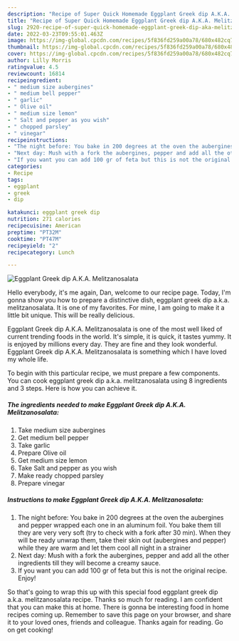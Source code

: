 ```yaml
---
description: "Recipe of Super Quick Homemade Eggplant Greek dip A.K.A. Melitzanosalata"
title: "Recipe of Super Quick Homemade Eggplant Greek dip A.K.A. Melitzanosalata"
slug: 2920-recipe-of-super-quick-homemade-eggplant-greek-dip-aka-melitzanosalata
date: 2022-03-23T09:55:01.463Z
image: https://img-global.cpcdn.com/recipes/5f836fd259a00a78/680x482cq70/eggplant-greek-dip-aka-melitzanosalata-recipe-main-photo.jpg
thumbnail: https://img-global.cpcdn.com/recipes/5f836fd259a00a78/680x482cq70/eggplant-greek-dip-aka-melitzanosalata-recipe-main-photo.jpg
cover: https://img-global.cpcdn.com/recipes/5f836fd259a00a78/680x482cq70/eggplant-greek-dip-aka-melitzanosalata-recipe-main-photo.jpg
author: Lilly Morris
ratingvalue: 4.5
reviewcount: 16814
recipeingredient:
- " medium size aubergines"
- " medium bell pepper"
- " garlic"
- " Olive oil"
- " medium size lemon"
- " Salt and pepper as you wish"
- " chopped parsley"
- " vinegar"
recipeinstructions:
- "The night before: You bake in 200 degrees at the oven the aubergines and pepper wrapped each one in an aluminum foil. You bake them till they are very very soft (try to check with a fork after 30 min). When they will be ready unwrap them, take their skin out (aubergines and pepper) while they are warm and let them cool all night in a strainer"
- "Next day: Mush with a fork the aubergines, pepper and add all the other ingredients till they will become a creamy sauce."
- "If you want you can add 100 gr of feta but this is not the original recipe. Enjoy!"
categories:
- Recipe
tags:
- eggplant
- greek
- dip

katakunci: eggplant greek dip 
nutrition: 271 calories
recipecuisine: American
preptime: "PT32M"
cooktime: "PT47M"
recipeyield: "2"
recipecategory: Lunch

---
```



![Eggplant Greek dip A.K.A. Melitzanosalata](https://img-global.cpcdn.com/recipes/5f836fd259a00a78/680x482cq70/eggplant-greek-dip-aka-melitzanosalata-recipe-main-photo.jpg)

Hello everybody, it's me again, Dan, welcome to our recipe page. Today, I'm gonna show you how to prepare a distinctive dish, eggplant greek dip a.k.a. melitzanosalata. It is one of my favorites. For mine, I am going to make it a little bit unique. This will be really delicious.

Eggplant Greek dip A.K.A. Melitzanosalata is one of the most well liked of current trending foods in the world. It's simple, it is quick, it tastes yummy. It is enjoyed by millions every day. They are fine and they look wonderful. Eggplant Greek dip A.K.A. Melitzanosalata is something which I have loved my whole life.




To begin with this particular recipe, we must prepare a few components. You can cook eggplant greek dip a.k.a. melitzanosalata using 8 ingredients and 3 steps. Here is how you can achieve it.

<!--inarticleads1-->

##### The ingredients needed to make Eggplant Greek dip A.K.A. Melitzanosalata:

1. Take  medium size aubergines
1. Get  medium bell pepper
1. Take  garlic
1. Prepare  Olive oil
1. Get  medium size lemon
1. Take  Salt and pepper as you wish
1. Make ready  chopped parsley
1. Prepare  vinegar




<!--inarticleads2-->

##### Instructions to make Eggplant Greek dip A.K.A. Melitzanosalata:

1. The night before: You bake in 200 degrees at the oven the aubergines and pepper wrapped each one in an aluminum foil. You bake them till they are very very soft (try to check with a fork after 30 min). When they will be ready unwrap them, take their skin out (aubergines and pepper) while they are warm and let them cool all night in a strainer
1. Next day: Mush with a fork the aubergines, pepper and add all the other ingredients till they will become a creamy sauce.
1. If you want you can add 100 gr of feta but this is not the original recipe. Enjoy!




So that's going to wrap this up with this special food eggplant greek dip a.k.a. melitzanosalata recipe. Thanks so much for reading. I am confident that you can make this at home. There is gonna be interesting food in home recipes coming up. Remember to save this page on your browser, and share it to your loved ones, friends and colleague. Thanks again for reading. Go on get cooking!
